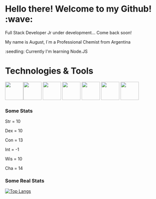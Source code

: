 <h1>Hello there! Welcome to my Github! :wave:</h1>

<p>Full Stack Developer Jr under development...  Come back soon!</p>

<p>My name is August, I´m a Professional Chemist from Argentina</p>

<p>:seedling: Currently I'm learning Node.JS</p>

<p></p>


<h1>Technologies & Tools</h1>

<img height=60 src="https://cdn.jsdelivr.net/gh/devicons/devicon/icons/html5/html5-original.svg" /><img height=60 src="https://cdn.jsdelivr.net/gh/devicons/devicon/icons/css3/css3-original.svg" />
<img height=60 src="https://cdn.jsdelivr.net/gh/devicons/devicon/icons/javascript/javascript-original.svg" />
<img height=60 src="https://cdn.jsdelivr.net/gh/devicons/devicon/icons/git/git-original.svg" />
<img height=60 src="https://cdn.jsdelivr.net/gh/devicons/devicon/icons/nodejs/nodejs-original.svg" />
<img height=60 src="https://cdn.jsdelivr.net/gh/devicons/devicon/icons/npm/npm-original-wordmark.svg" />
<img height=60 src="https://cdn.jsdelivr.net/gh/devicons/devicon/icons/sass/sass-original.svg" />

<h3>Some Stats</h3>
<p>Str = 10</p>
<p>Dex = 10</p>
<p>Con = 13</p>
<p>Int = -1</p>
<p>Wis = 10</p>
<p>Cha = 14</p>

<h3>Some Real Stats</h3>

[![Top Langs](https://github-readme-stats.vercel.app/api/top-langs/?username=agus-coder&layout=compact&theme=dark)](https://github.com/anuraghazra/github-readme-stats)
